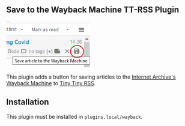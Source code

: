## Save to the Wayback Machine TT-RSS Plugin
![Screenshot](image.png)

This plugin adds a button for saving articles to the [Internet Archive's Wayback Machine](https://web.archive.org/) to [Tiny Tiny RSS](https://tt-rss.org/).

## Installation

This plugin must be installed in `plugins.local/wayback`.
